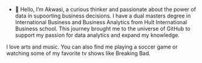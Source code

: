 - 👋 Hello, I’m Akwasi, a curious thinker and passionate about the power of data in supoorting business decisions. I have a dual masters degree in International Business and Business Analytics from Hult International Business school. This journey brought me to the universe
of GitHub to support my passion for data analytics and expand my knowledge.

I love arts and music. You can also find me playing a soccer game or watching some of my favorite tv shows like Breaking Bad.
<!---
Akwasi-Awuah/Akwasi-Awuah is a ✨ special ✨ repository because its `README.md` (this file) appears on your GitHub profile.
You can click the Preview link to take a look at your changes.
--->
